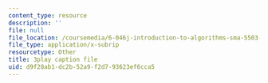 ```yaml
---
content_type: resource
description: ''
file: null
file_location: /coursemedia/6-046j-introduction-to-algorithms-sma-5503-fall-2005/d9f28ab1dc2b52a9f2d793623ef6cca5_0VqawRl3Xzs.srt
file_type: application/x-subrip
resourcetype: Other
title: 3play caption file
uid: d9f28ab1-dc2b-52a9-f2d7-93623ef6cca5
---
```

